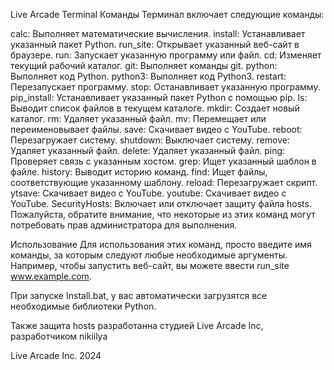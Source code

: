 Live Arcade Terminal 
Команды
Терминал включает следующие команды:

calc: Выполняет математические вычисления.
install: Устанавливает указанный пакет Python.
run_site: Открывает указанный веб-сайт в браузере.
run: Запускает указанную программу или файл.
cd: Изменяет текущий рабочий каталог.
git: Выполняет команды git.
python: Выполняет код Python.
python3: Выполняет код Python3.
restart: Перезапускает программу.
stop: Останавливает указанную программу.
pip_install: Устанавливает указанный пакет Python с помощью pip.
ls: Выводит список файлов в текущем каталоге.
mkdir: Создает новый каталог.
rm: Удаляет указанный файл.
mv: Перемещает или переименовывает файлы.
save: Скачивает видео с YouTube.
reboot: Перезагружает систему.
shutdown: Выключает систему.
remove: Удаляет указанный файл.
delete: Удаляет указанный файл.
ping: Проверяет связь с указанным хостом.
grep: Ищет указанный шаблон в файле.
history: Выводит историю команд.
find: Ищет файлы, соответствующие указанному шаблону.
reload: Перезагружает скрипт.
ytsave: Скачивает видео с YouTube.
youtube: Скачивает видео с YouTube.
SecurityHosts: Включает или отключает защиту файла hosts.
Пожалуйста, обратите внимание, что некоторые из этих команд могут потребовать прав администратора для выполнения.

Использование
Для использования этих команд, просто введите имя команды, за которым следуют любые необходимые аргументы. Например, чтобы запустить веб-сайт, вы можете ввести run_site www.example.com.

При запуске Install.bat, у вас автоматически загрузятся все необходимые библиотеки Python.

Также защита hosts разработанна студией Live Arcade Inc, разработчиком nikiilya

Live Arcade Inc. 2024
